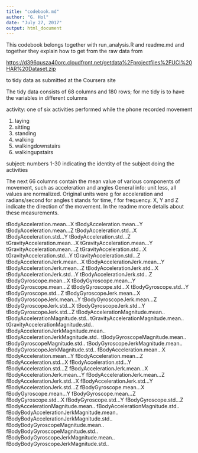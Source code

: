 ```yaml
---
title: "codebook.md"
author: "G. Hol"
date: "July 27, 2017"
output: html_document
---
```


This codebook belongs together with run_analysis.R and readme.md and together they explain how
to get from the raw data from

https://d396qusza40orc.cloudfront.net/getdata%2Fprojectfiles%2FUCI%20HAR%20Dataset.zip

to tidy data as submitted at the Coursera site

The tidy data consists of 68 columns and 180 rows; for me tidy is to have the variables in different columns

activity: one of six activities performed while the phone recorded movement 
  1. laying
  2. sitting
  3. standing
  4. walking
  5. walkingdownstairs
  6. walkingupstairs

subject: numbers 1-30 indicating the identity of the subject doing the activities

  The next 66 columns contain the mean value of various components of movement, such as acceleration and angles
  General info: unit less, all values are normalized. Original units were g for acceleration and radians/second for angles
  t stands for time, f for frequency. X, Y  and Z indicate the direction of the movement. In the readme more details about   these measurements.

tBodyAcceleration.mean...X
tBodyAcceleration.mean...Y
tBodyAcceleration.mean...Z
tBodyAcceleration.std...X
tBodyAcceleration.std...Y
tBodyAcceleration.std...Z
tGravityAcceleration.mean...X
tGravityAcceleration.mean...Y
tGravityAcceleration.mean...Z
tGravityAcceleration.std...X
tGravityAcceleration.std...Y
tGravityAcceleration.std...Z
tBodyAccelerationJerk.mean...X
tBodyAccelerationJerk.mean...Y
tBodyAccelerationJerk.mean...Z
tBodyAccelerationJerk.std...X
tBodyAccelerationJerk.std...Y
tBodyAccelerationJerk.std...Z
tBodyGyroscope.mean...X
tBodyGyroscope.mean...Y
tBodyGyroscope.mean...Z
tBodyGyroscope.std...X
tBodyGyroscope.std...Y
tBodyGyroscope.std...Z
tBodyGyroscopeJerk.mean...X
tBodyGyroscopeJerk.mean...Y
tBodyGyroscopeJerk.mean...Z
tBodyGyroscopeJerk.std...X
tBodyGyroscopeJerk.std...Y
tBodyGyroscopeJerk.std...Z
tBodyAccelerationMagnitude.mean..
tBodyAccelerationMagnitude.std..
tGravityAccelerationMagnitude.mean..
tGravityAccelerationMagnitude.std..
tBodyAccelerationJerkMagnitude.mean..
tBodyAccelerationJerkMagnitude.std..
tBodyGyroscopeMagnitude.mean..
tBodyGyroscopeMagnitude.std..
tBodyGyroscopeJerkMagnitude.mean..
tBodyGyroscopeJerkMagnitude.std..
fBodyAcceleration.mean...X
fBodyAcceleration.mean...Y
fBodyAcceleration.mean...Z
fBodyAcceleration.std...X
fBodyAcceleration.std...Y
fBodyAcceleration.std...Z
fBodyAccelerationJerk.mean...X
fBodyAccelerationJerk.mean...Y
fBodyAccelerationJerk.mean...Z
fBodyAccelerationJerk.std...X
fBodyAccelerationJerk.std...Y
fBodyAccelerationJerk.std...Z
fBodyGyroscope.mean...X
fBodyGyroscope.mean...Y
fBodyGyroscope.mean...Z
fBodyGyroscope.std...X
fBodyGyroscope.std...Y
fBodyGyroscope.std...Z
fBodyAccelerationMagnitude.mean..
fBodyAccelerationMagnitude.std..
fBodyBodyAccelerationJerkMagnitude.mean..
fBodyBodyAccelerationJerkMagnitude.std..
fBodyBodyGyroscopeMagnitude.mean..
fBodyBodyGyroscopeMagnitude.std..
fBodyBodyGyroscopeJerkMagnitude.mean..
fBodyBodyGyroscopeJerkMagnitude.std..
